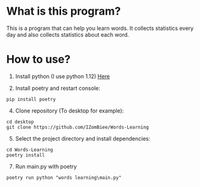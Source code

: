 # What is this program?

This is a program that can help you learn words. It collects statistics every day and also collects statistics about each word.

# How to use?

1. Install python (I use python 1.12) [Here](https://www.python.org/downloads/)

2. Install poetry and restart console:
```shell
pip install poetry
```

4. Clone repository (To desktop for example):
```shell
cd desktop
git clone https://github.com/IZomBiee/Words-Learning 
```

5. Select the project directory and install dependencies:
```shell
cd Words-Learning
poetry install
```

7. Run main.py with poetry
```shell
poetry run python "words learning\main.py"
```
